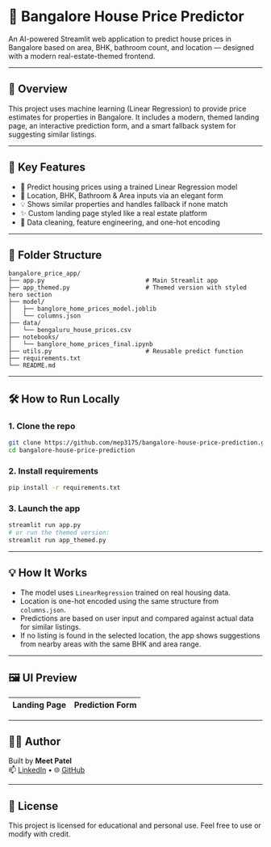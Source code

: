 # 🏡 Bangalore House Price Predictor

An AI-powered Streamlit web application to predict house prices in Bangalore based on area, BHK, bathroom count, and location — designed with a modern real-estate-themed frontend.


---

## 📌 Overview

This project uses machine learning (Linear Regression) to provide price estimates for properties in Bangalore. It includes a modern, themed landing page, an interactive prediction form, and a smart fallback system for suggesting similar listings.

---

## 🚀 Key Features

- 🎯 Predict housing prices using a trained Linear Regression model
- 📍 Location, BHK, Bathroom & Area inputs via an elegant form
- 💡 Shows similar properties and handles fallback if none match
- ✨ Custom landing page styled like a real estate platform
- 🧠 Data cleaning, feature engineering, and one-hot encoding

---

## 📁 Folder Structure

```
bangalore_price_app/
├── app.py                            # Main Streamlit app
├── app_themed.py                     # Themed version with styled hero section
├── model/
│   ├── banglore_home_prices_model.joblib
│   └── columns.json
├── data/
│   └── bengaluru_house_prices.csv
├── notebooks/
│   └── banglore_home_prices_final.ipynb
├── utils.py                          # Reusable predict function
├── requirements.txt
└── README.md
```

---

## 🛠 How to Run Locally

### 1. Clone the repo
```bash
git clone https://github.com/mep3175/bangalore-house-price-prediction.git
cd bangalore-house-price-prediction
```

### 2. Install requirements
```bash
pip install -r requirements.txt
```

### 3. Launch the app
```bash
streamlit run app.py
# or run the themed version:
streamlit run app_themed.py
```

---

## 💡 How It Works

- The model uses `LinearRegression` trained on real housing data.
- Location is one-hot encoded using the same structure from `columns.json`.
- Predictions are based on user input and compared against actual data for similar listings.
- If no listing is found in the selected location, the app shows suggestions from nearby areas with the same BHK and area range.

---

## 🖼 UI Preview

| Landing Page | Prediction Form |
|--------------|-----------------|


---

## 👨‍💻 Author

Built by **Meet Patel**  
📫 [LinkedIn](https://www.linkedin.com/in/erpatelmeet) • 🌐 [GitHub](https://github.com/mep3175)

---

## 📄 License

This project is licensed for educational and personal use. Feel free to use or modify with credit.
